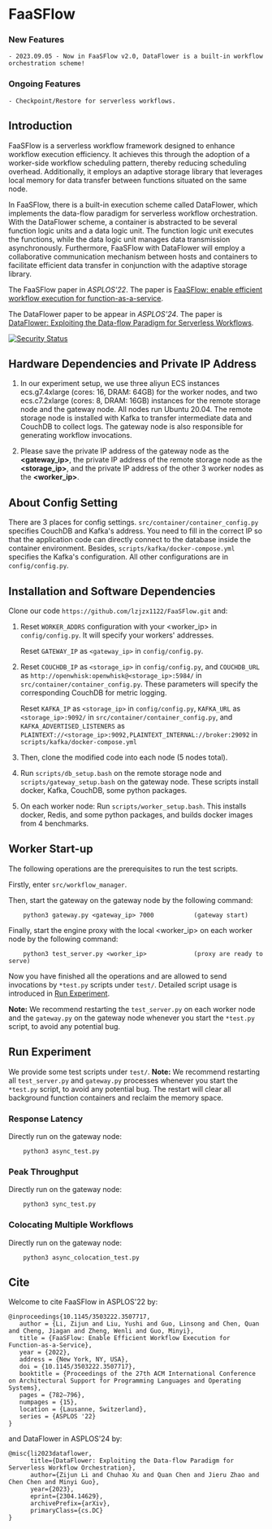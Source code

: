 # FaaSFlow

### New Features 
```
- 2023.09.05 - Now in FaaSFlow v2.0, DataFlower is a built-in workflow orchestration scheme!
```

### Ongoing Features
```
- Checkpoint/Restore for serverless workflows.
```

## Introduction

FaaSFlow is a serverless workflow framework designed to enhance workflow execution efficiency. It achieves this through the adoption of a worker-side workflow scheduling pattern, thereby reducing scheduling overhead. Additionally, it employs an adaptive storage library that leverages local memory for data transfer between functions situated on the same node.

In FaaSFlow, there is a built-in execution scheme called DataFlower, which implements the data-flow paradigm for serverless workflow orchestration. With the DataFlower scheme, a container is abstracted to be several function logic units and a data logic unit. The function logic unit executes the functions, while the data logic unit manages data transmission asynchronously. Furthermore, FaaSFlow with DataFlower will employ a collaborative communication mechanism between hosts and containers to facilitate efficient data transfer in conjunction with the adaptive storage library.

The FaaSFlow paper in *ASPLOS'22*. The paper is [FaaSFlow: enable efficient workflow execution for function-as-a-service](https://dl.acm.org/doi/10.1145/3503222.3507717).

The DataFlower paper to be appear in *ASPLOS'24*. The paper is [DataFlower: Exploiting the Data-flow Paradigm for Serverless Workflows](https://arxiv.org/abs/2304.14629).

[![Security Status](https://s.murphysec.com/badge/lzjzx1122/FaaSFlow.svg)](https://www.murphysec.com/p/lzjzx1122/FaaSFlow)


## Hardware Dependencies and Private IP Address

1. In our experiment setup, we use three aliyun ECS instances ecs.g7.4xlarge (cores: 16, DRAM: 64GB) for the worker nodes, and two ecs.c7.2xlarge (cores: 8, DRAM: 16GB) instances for the remote storage node and the gateway node. All nodes run Ubuntu 20.04. The remote storage node is installed with Kafka to transfer intermediate data and CouchDB to collect logs. The gateway node is also responsible for generating workflow invocations.


2. Please save the private IP address of the gateway node as the **<gateway_ip>**, the private IP address of the remote storage node as the **<storage_ip>**, and the private IP address of the other 3 worker nodes as the **<worker_ip>**. 

## About Config Setting

There are 3 places for config settings. `src/container/container_config.py` specifies CouchDB and Kafka's address. You need to fill in the correct IP so that the application code can directly connect to the database inside the container environment. Besides, `scripts/kafka/docker-compose.yml` specifies the Kafka's configuration. All other configurations are in `config/config.py`.

## Installation and Software Dependencies

Clone our code `https://github.com/lzjzx1122/FaaSFlow.git` and:


1. Reset `WORKER_ADDRS` configuration with your <worker_ip> in `config/config.py`. It will specify your workers' addresses.
   
   Reset `GATEWAY_IP` as `<gateway_ip>` in `config/config.py`.

2. Reset `COUCHDB_IP` as `<storage_ip>` in `config/config.py`, and `COUCHDB_URL` as `http://openwhisk:openwhisk@<storage_ip>:5984/`  in `src/container/container_config.py`. These parameters will specify the corresponding CouchDB for metric logging.

   Reset `KAFKA_IP` as `<storage_ip>` in `config/config.py`, `KAFKA_URL` as `<storage_ip>:9092/` in `src/container/container_config.py`, and `KAFKA_ADVERTISED_LISTENERS` as `PLAINTEXT://<storage_ip>:9092,PLAINTEXT_INTERNAL://broker:29092` in `scripts/kafka/docker-compose.yml`

3. Then, clone the modified code into each node (5 nodes total).

4. Run `scripts/db_setup.bash` on the remote storage node and `scripts/gateway_setup.bash` on the gateway node. These scripts install docker, Kafka, CouchDB, some python packages. 

5. On each worker node: Run `scripts/worker_setup.bash`. This installs docker, Redis, and some python packages, and builds docker images from 4 benchmarks.

## Worker Start-up

The following operations are the prerequisites to run the test scripts.

Firstly, enter `src/workflow_manager`. 

Then, start the gateway on the gateway node by the following command: 
```
    python3 gateway.py <gateway_ip> 7000           (gateway start)
```

Finally, start the engine proxy with the local <worker_ip> on each worker node by the following <span id="jump">command</span>: 
```
    python3 test_server.py <worker_ip>             (proxy are ready to serve)
```

Now you have finished all the operations and are allowed to send invocations by `*test.py` scripts under `test/`. Detailed script usage is introduced in [Run Experiment](#jumpexper).
    
**Note:** We recommend restarting the `test_server.py` on each worker node and the `gateway.py` on the gateway node whenever you start the `*test.py` script, to avoid any potential bug.

## <span id="jumpexper">Run Experiment</span>

We provide some test scripts under `test/`.
**<span id="note">Note:**</span> We recommend restarting all `test_server.py` and `gateway.py` processes whenever you start the `*test.py` script, to avoid any potential bug. The restart will clear all background function containers and reclaim the memory space. 

### Response Latency

Directly run on the gateway node: 
```
    python3 async_test.py
```

### Peak Throughput

Directly run on the gateway node: 
```
    python3 sync_test.py
```

### Colocating Multiple Workflows

Directly run on the gateway node: 
```
    python3 async_colocation_test.py
```

## Cite
Welcome to cite FaaSFlow in ASPLOS'22 by:
```
@inproceedings{10.1145/3503222.3507717,
   author = {Li, Zijun and Liu, Yushi and Guo, Linsong and Chen, Quan and Cheng, Jiagan and Zheng, Wenli and Guo, Minyi},
   title = {FaaSFlow: Enable Efficient Workflow Execution for Function-as-a-Service},
   year = {2022},
   address = {New York, NY, USA},
   doi = {10.1145/3503222.3507717},
   booktitle = {Proceedings of the 27th ACM International Conference on Architectural Support for Programming Languages and Operating Systems},
   pages = {782–796},
   numpages = {15},
   location = {Lausanne, Switzerland},
   series = {ASPLOS '22}
}
```

and DataFlower in ASPLOS'24 by:
```
@misc{li2023dataflower,
      title={DataFlower: Exploiting the Data-flow Paradigm for Serverless Workflow Orchestration}, 
      author={Zijun Li and Chuhao Xu and Quan Chen and Jieru Zhao and Chen Chen and Minyi Guo},
      year={2023},
      eprint={2304.14629},
      archivePrefix={arXiv},
      primaryClass={cs.DC}
}
```

